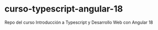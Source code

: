 # curso-typescript-angular-18
Repo del curso Introducción a Typescript y Desarrollo Web con Angular 18
